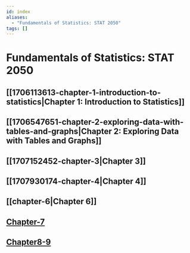```yaml
---
id: index
aliases:
  - "Fundamentals of Statistics: STAT 2050"
tags: []
---
```


# Fundamentals of Statistics: STAT 2050

## [[1706113613-chapter-1-introduction-to-statistics|Chapter 1: Introduction to Statistics]]

## [[1706547651-chapter-2-exploring-data-with-tables-and-graphs|Chapter 2: Exploring Data with Tables and Graphs]]

## [[1707152452-chapter-3|Chapter 3]]

## [[1707930174-chapter-4|Chapter 4]]

## [[chapter-6|Chapter 6]]

## [Chapter-7](College/STAT_2050/1712160046-chapter-7.md)

## [Chapter8-9](College/STAT_2050/1712765082-chapter8-9.md)
